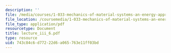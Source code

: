 ```yaml
---
description: ''
file: /media/courses/1-033-mechanics-of-material-systems-an-energy-approach-fall-2003/743c84c6d77222d6a065763e11ff03bd_lecture_iii_6.pdf
file_location: /coursemedia/1-033-mechanics-of-material-systems-an-energy-approach-fall-2003/743c84c6d77222d6a065763e11ff03bd_lecture_iii_6.pdf
file_type: application/pdf
resourcetype: Document
title: lecture_iii_6.pdf
type: resource
uid: 743c84c6-d772-22d6-a065-763e11ff03bd
---
```

